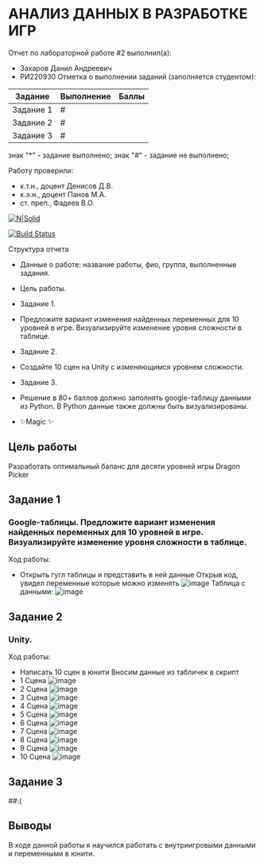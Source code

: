 # АНАЛИЗ ДАННЫХ В РАЗРАБОТКЕ ИГР
Отчет по лабораторной работе #2 выполнил(а):
- Захаров Данил Андреевич
- РИ220930
Отметка о выполнении заданий (заполняется студентом):

| Задание | Выполнение | Баллы |
| ------ | ------ | ------ |
| Задание 1 | # |            |
| Задание 2 | # |            |
| Задание 3 | # |            |  

знак "*" - задание выполнено; знак "#" - задание не выполнено;

Работу проверили:
- к.т.н., доцент Денисов Д.В.
- к.э.н., доцент Панов М.А.
- ст. преп., Фадеев В.О.

[![N|Solid](https://cldup.com/dTxpPi9lDf.thumb.png)](https://nodesource.com/products/nsolid)

[![Build Status](https://travis-ci.org/joemccann/dillinger.svg?branch=master)](https://travis-ci.org/joemccann/dillinger)

Структура отчета

- Данные о работе: название работы, фио, группа, выполненные задания.
- Цель работы.
- Задание 1.
- Предложите вариант изменения найденных переменных для 10 уровней в игре. Визуализируйте изменение уровня сложности в таблице. 
- Задание 2.
- Создайте 10 сцен на Unity с изменяющимся уровнем сложности.
- Задание 3.
- Решение в 80+ баллов должно заполнять google-таблицу данными из Python. В Python данные также должны быть визуализированы.

- ✨Magic ✨

## Цель работы
Разработать оптимальный баланс для десяти уровней игры Dragon Picker


## Задание 1
### Google-таблицы. Предложите вариант изменения найденных переменных для 10 уровней в игре. Визуализируйте изменение уровня сложности в таблице.
Ход работы:
- Открыть гугл таблицы и представить в ней данные
Открыв код, увидел переменные которые можно изменять
![image](https://github.com/KamikotoRem/-DA-in-GameDev-lab3/assets/129965242/c814f8ec-fe26-4d67-bcca-288b26d2039c)
Таблица с данными:
![image](https://github.com/KamikotoRem/-DA-in-GameDev-lab3/assets/129965242/0093a4a8-27a9-47d8-af9d-64ff0bd08a51)





## Задание 2
### Unity. 
Ход работы:
- Написать 10 сцен в юнити
Вносим данные из табличек в скрипт
- 1 Сцена
![image](https://github.com/KamikotoRem/-DA-in-GameDev-lab3/assets/129965242/307a0f35-24d6-498e-b8a5-a7cb85e7d5cd)
- 2 Сцена
![image](https://github.com/KamikotoRem/-DA-in-GameDev-lab3/assets/129965242/6178feda-681a-4a24-83d6-f7023aef501c)
- 3 Сцена
![image](https://github.com/KamikotoRem/-DA-in-GameDev-lab3/assets/129965242/2d6efbbf-48b7-49f2-b6a5-f00ec9a56ff5)
- 4 Сцена
![image](https://github.com/KamikotoRem/-DA-in-GameDev-lab3/assets/129965242/5446e740-7fb6-46a0-aa85-339271b19cc3)
- 5 Сцена
![image](https://github.com/KamikotoRem/-DA-in-GameDev-lab3/assets/129965242/88a931be-e24f-4cb2-b123-e3cc9a2b2735)
- 6 Сцена
![image](https://github.com/KamikotoRem/-DA-in-GameDev-lab3/assets/129965242/0d66c93f-c828-4e3b-a8eb-70013a4e1dad)
- 7 Сцена
![image](https://github.com/KamikotoRem/-DA-in-GameDev-lab3/assets/129965242/01f04c45-c601-4c69-a9e2-ba10355c7c6b)
- 8 Сцена
![image](https://github.com/KamikotoRem/-DA-in-GameDev-lab3/assets/129965242/5c47d395-e3ec-4df1-8031-944e54428206)
- 9 Сцена
![image](https://github.com/KamikotoRem/-DA-in-GameDev-lab3/assets/129965242/6f51e1c4-418b-464e-ae7e-9e12af65a4f9)
- 10 Сцена
![image](https://github.com/KamikotoRem/-DA-in-GameDev-lab3/assets/129965242/0029e109-e65e-4d84-93a1-1b0ea6f0a0e1)


## Задание 3
##:(






## Выводы

В ходе данной работы я научился работать с внутриигровыми данными и переменными в юнити.
